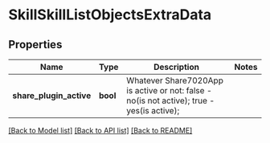 # SkillSkillListObjectsExtraData

## Properties
Name | Type | Description | Notes
------------ | ------------- | ------------- | -------------
**share_plugin_active** | **bool** | Whatever Share7020App is active or not:  false - no(is not active); true - yes(is active); | 

[[Back to Model list]](../README.md#documentation-for-models) [[Back to API list]](../README.md#documentation-for-api-endpoints) [[Back to README]](../README.md)


